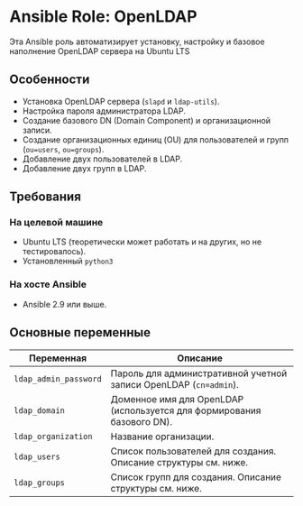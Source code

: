 # Ansible Role: OpenLDAP

Эта Ansible роль автоматизирует установку, настройку и базовое наполнение OpenLDAP сервера на Ubuntu LTS

## Особенности

*   Установка OpenLDAP сервера (`slapd` и `ldap-utils`).
*   Настройка пароля администратора LDAP.
*   Создание базового DN (Domain Component) и организационной записи.
*   Создание организационных единиц (OU) для пользователей и групп (`ou=users`, `ou=groups`).
*   Добавление двух пользователей в LDAP.
*   Добавление двух групп в LDAP.

## Требования

### На целевой машине
*   Ubuntu LTS  (теоретически может работать и на других, но не тестировалось).
*   Установленный `python3`

### На хосте Ansible
*   Ansible 2.9 или выше.

## Основные переменные

| Переменная            | Описание                                                                |
| --------------------- | ----------------------------------------------------------------------- |
| `ldap_admin_password` | Пароль для административной учетной записи OpenLDAP (`cn=admin`).       |
| `ldap_domain`         | Доменное имя для OpenLDAP (используется для формирования базового DN).  |
| `ldap_organization`   | Название организации.                                                   |
| `ldap_users`          | Список пользователей для создания. Описание структуры см. ниже.         |
| `ldap_groups`         | Список групп для создания. Описание структуры см. ниже.                 |
